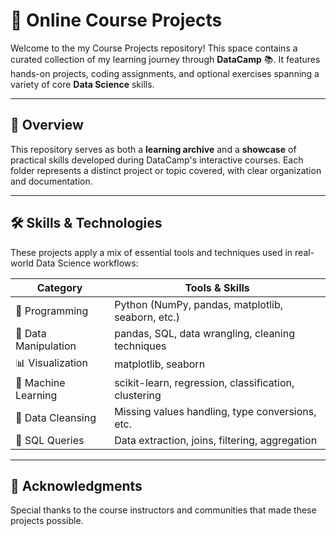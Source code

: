 # 🧠 Online Course Projects

Welcome to the my Course Projects repository! This space contains a curated collection of my learning journey through **DataCamp** 📚. It features hands-on projects, coding assignments, and optional exercises spanning a variety of core **Data Science** skills.

---

## 🚀 Overview

This repository serves as both a **learning archive** and a **showcase** of practical skills developed during DataCamp's interactive courses. Each folder represents a distinct project or topic covered, with clear organization and documentation.

---

## 🛠️ Skills & Technologies

These projects apply a mix of essential tools and techniques used in real-world Data Science workflows:

| Category                | Tools & Skills                                       |
|------------------------|-------------------------------------------------------|
| 🐍 Programming         | Python (NumPy, pandas, matplotlib, seaborn, etc.)    |
| 🧮 Data Manipulation   | pandas, SQL, data wrangling, cleaning techniques     |
| 📊 Visualization       | matplotlib, seaborn                                  |
| 🧠 Machine Learning    | scikit-learn, regression, classification, clustering |
| 🧼 Data Cleansing      | Missing values handling, type conversions, etc.      |
| 🧾 SQL Queries         | Data extraction, joins, filtering, aggregation       |

---

## 🌟 Acknowledgments

Special thanks to the course instructors and communities that made these projects possible.
